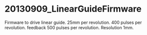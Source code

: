 20130909_LinearGuideFirmware
============================

Firmware to drive linear guide. 25mm per revolution. 400 pulses per revolution. feedback 500 pulses per revolution. Resolution 1mm.

